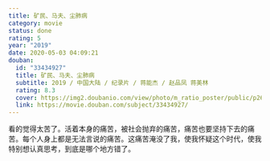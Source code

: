 ```yaml
---
title: 矿民、马夫、尘肺病
category: movie
status: done
rating: 5
year: "2019"
date: 2020-05-03 04:09:21
douban:
  id: "33434927"
  title: 矿民、马夫、尘肺病
  subtitle: 2019 / 中国大陆 / 纪录片 / 蒋能杰 / 赵品凤 蒋美林
  rating: 8.3
  cover: https://img2.doubanio.com/view/photo/m_ratio_poster/public/p2606424063.jpg
  link: https://movie.douban.com/subject/33434927/
---
```


看的觉得太苦了。活着本身的痛苦，被社会抛弃的痛苦，痛苦也要坚持下去的痛苦。每个人身上都是无法言说的痛苦。这痛苦淹没了我，使我怀疑这个时代，使我特别想认真思考，到底是哪个地方错了。